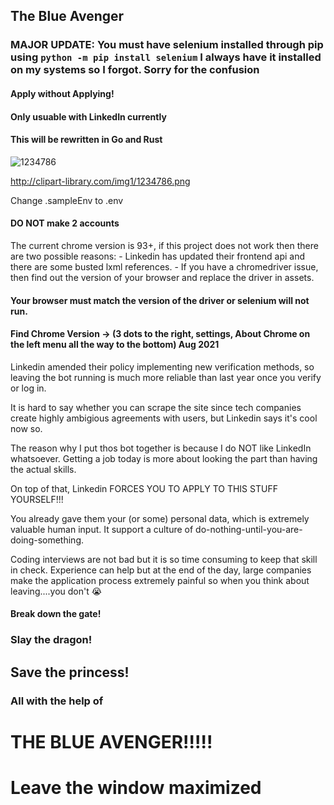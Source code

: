 ## The Blue Avenger 
### MAJOR UPDATE: You must have selenium installed through pip using ```python -m pip install selenium``` I always have it installed on my systems so I forgot.  Sorry for the confusion
#### Apply without Applying!
#### Only usuable with LinkedIn currently
#### This will be rewritten in Go and Rust
![1234786](https://user-images.githubusercontent.com/90012755/134565935-14f2eb0f-2d7b-4602-b888-4a51554174c7.png)

http://clipart-library.com/img1/1234786.png

Change .sampleEnv to .env

#### DO NOT make 2 accounts

The current chrome version is 93+, if this project does not work then there are two possible reasons:
    - Linkedin has updated their frontend api and there are some busted lxml references.
    - If you have a chromedriver issue, then find out the version of your browser and replace the driver in assets.

#### Your browser must match the version of the driver or selenium will not run.
#### Find Chrome Version -> (3 dots to the right, settings, About Chrome on the left menu all the way to the bottom) Aug 2021

Linkedin amended their policy implementing new verification methods, so leaving the bot running is much more reliable than last year once you verify or log in.

It is hard to say whether you can scrape the site since tech companies create highly ambigious agreements with users, but Linkedin says it's cool now so.

The reason why I put thos bot together is because I do NOT like LinkedIn whatsoever.  Getting a job today is more about looking the part than having the actual skills.

On top of that, Linkedin FORCES YOU TO APPLY TO THIS STUFF YOURSELF!!!

You already gave them your (or some) personal data, which is extremely valuable human input.  It support a culture of do-nothing-until-you-are-doing-something.

Coding interviews are not bad but it is so time consuming to keep that skill in check.  Experience can help but at the end of the day, large companies make the application process extremely painful so when you think about leaving....you don't 😭



#### Break down the gate!

### Slay the dragon!

## Save the princess!

### All with the help of
# THE BLUE AVENGER!!!!!


# Leave the window maximized
